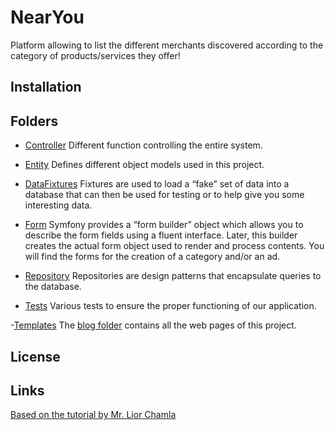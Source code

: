 # NearYou
Platform allowing to list the different merchants discovered according to the category of products/services they offer!


## Installation 

## Folders
- [Controller](https://github.com/15087/archiWeb/tree/main/archiLog/src/Controller)
Different function controlling the entire system.

- [Entity](https://github.com/15087/archiWeb/tree/main/archiLog/src/Entity)
Defines different object models used in this project.

- [DataFixtures](https://github.com/15087/archiWeb/tree/main/archiLog/src/DataFixtures)
Fixtures are used to load a “fake” set of data into a database that can then be used for testing or to help give you some interesting data.

- [Form](https://github.com/15087/archiWeb/tree/main/archiLog/src/Form)
Symfony provides a “form builder” object which allows you to describe the form fields using a fluent interface. Later, this builder creates the actual form object used to render and process contents.
You will find the forms for the creation of a category and/or an ad.

- [Repository](https://github.com/15087/archiWeb/tree/main/archiLog/src/Repository)
Repositories are design patterns that encapsulate queries to the database.

- [Tests](https://github.com/15087/archiWeb/tree/main/archiLog/tests)
Various tests to ensure the proper functioning of our application.

-[Templates](https://github.com/15087/archiWeb/tree/main/archiLog/templates)
The [blog folder](https://github.com/15087/archiWeb/tree/main/archiLog/templates/blog) contains all the web pages of this project.

## License 

## Links 

[Based on the tutorial by Mr. Lior Chamla](https://www.youtube.com/watch?v=_GjHWa9hQic)
